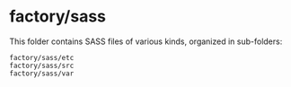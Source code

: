 # factory/sass

This folder contains SASS files of various kinds, organized in sub-folders:

    factory/sass/etc
    factory/sass/src
    factory/sass/var
